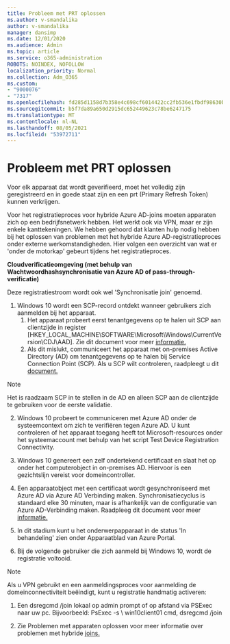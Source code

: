 ```yaml
---
title: Probleem met PRT oplossen
ms.author: v-smandalika
author: v-smandalika
manager: dansimp
ms.date: 12/01/2020
ms.audience: Admin
ms.topic: article
ms.service: o365-administration
ROBOTS: NOINDEX, NOFOLLOW
localization_priority: Normal
ms.collection: Adm_O365
ms.custom:
- "9000076"
- "7317"
ms.openlocfilehash: fd285d1158d7b358e4c698cf6014422cc2fb536e1fbdf98630bebda359f9c553
ms.sourcegitcommit: b5f7da89a650d2915dc652449623c78be6247175
ms.translationtype: MT
ms.contentlocale: nl-NL
ms.lasthandoff: 08/05/2021
ms.locfileid: "53972711"
---
```

# <a name="troubleshoot-prt-issue"></a>Probleem met PRT oplossen

Voor elk apparaat dat wordt geverifieerd, moet het volledig zijn geregistreerd en in goede staat zijn en een prt (Primary Refresh Token) kunnen verkrijgen.

Voor het registratieproces voor hybride Azure AD-joins moeten apparaten zich op een bedrijfsnetwerk hebben. Het werkt ook via VPN, maar er zijn enkele kanttekeningen. We hebben gehoord dat klanten hulp nodig hebben bij het oplossen van problemen met het hybride Azure AD-registratieproces onder externe werkomstandigheden. Hier volgen een overzicht van wat er 'onder de motorkap' gebeurt tijdens het registratieproces.

**Cloudverificatieomgeving (met behulp van Wachtwoordhashsynchronisatie van Azure AD of pass-through-verificatie)**

Deze registratiestroom wordt ook wel 'Synchronisatie join' genoemd.

1. Windows 10 wordt een SCP-record ontdekt wanneer gebruikers zich aanmelden bij het apparaat.
    1. Het apparaat probeert eerst tenantgegevens op te halen uit SCP aan clientzijde in register [HKEY_LOCAL_MACHINE\SOFTWARE\Microsoft\Windows\CurrentVersion\CDJ\AAD]. Zie dit document voor meer [informatie.](https://docs.microsoft.com/azure/active-directory/devices/hybrid-azuread-join-control)
    2. Als dit mislukt, communiceert het apparaat met on-premises Active Directory (AD) om tenantgegevens op te halen bij Service Connection Point (SCP). Als u SCP wilt controleren, raadpleegt u dit [document.](https://docs.microsoft.com/azure/active-directory/devices/hybrid-azuread-join-manual#configure-a-service-connection-point) 

> [!NOTE]
> Het is raadzaam SCP in te stellen in de AD en alleen SCP aan de clientzijde te gebruiken voor de eerste validatie.

2. Windows 10 probeert te communiceren met Azure AD onder de systeemcontext om zich te verifiëren tegen Azure AD. U kunt controleren of het apparaat toegang heeft tot Microsoft-resources onder het systeemaccount met behulp van het script Test Device Registration Connectivity.

3. Windows 10 genereert een zelf ondertekend certificaat en slaat het op onder het computerobject in on-premises AD. Hiervoor is een gezichtslijn vereist voor domeincontroller.

4. Een apparaatobject met een certificaat wordt gesynchroniseerd met Azure AD via Azure AD Verbinding maken. Synchronisatiecyclus is standaard elke 30 minuten, maar is afhankelijk van de configuratie van Azure AD-Verbinding maken. Raadpleeg dit document voor meer [informatie.](https://docs.microsoft.com/azure/active-directory/hybrid/how-to-connect-sync-configure-filtering#organizational-unitbased-filtering)

5. In dit stadium kunt u het onderwerpapparaat in de status 'In behandeling' zien onder Apparaatblad van Azure Portal.

6. Bij de volgende gebruiker die zich aanmeld bij Windows 10, wordt de registratie voltooid. 

> [!NOTE]
> Als u VPN gebruikt en een aanmeldingsproces voor aanmelding de domeinconnectiviteit beëindigt, kunt u registratie handmatig activeren:
 1. Een dsregcmd /join lokaal op admin prompt of op afstand via PSExec naar uw pc. Bijvoorbeeld: PsExec -s \\ win10client01 cmd, dsregcmd /join

 2. Zie Problemen met apparaten oplossen voor meer informatie over problemen met hybride [joins.](https://techcommunity.microsoft.com/t5/azure-active-directory-identity/azure-ad-mailbag-frequent-questions-about-using-device-based/ba-p/1257344)
